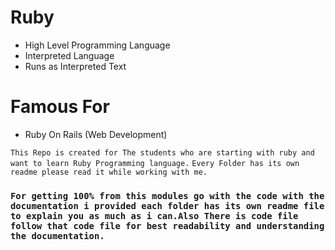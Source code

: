 # Ruby 
 - High Level Programming Language
 - Interpreted Language
 - Runs as Interpreted Text

# Famous For 
 - Ruby On Rails (Web Development)

`This Repo is created for The students who are starting with ruby and want to learn Ruby Programming language.`
`Every Folder has its own readme please read it while working with me.`


### `For getting 100% from this modules go with the code with the documentation i provided each folder has its own readme file to explain you as much as i can.Also There is code file follow that code file for best readability and understanding the documentation.`
